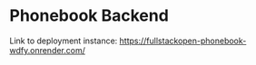 # Phonebook Backend

Link to deployment instance:  https://fullstackopen-phonebook-wdfy.onrender.com/
